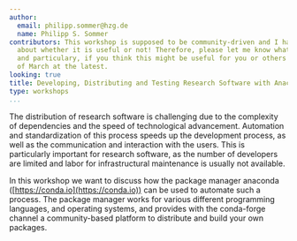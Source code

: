 ```yaml
---
author:
  email: philipp.sommer@hzg.de
  name: Philipp S. Sommer
contributors: This workshop is supposed to be community-driven and I have no clue
  about whether it is useful or not! Therefore, please let me know what you think
  and particulary, if you think this might be useful for you or others by the 1st
  of March at the latest.
looking: true
title: Developing, Distributing and Testing Research Software with Anaconda
type: workshops
...
```


The distribution of research software is challenging due to the complexity of dependencies and the speed of technological advancement. Automation and standardization of this process speeds up the development process, as well as the communication and interaction with the users. This is particularly important for research software, as the number of developers are limited and labor for infrastructural maintenance is usually not available.

In this workshop we want to discuss how the package manager anaconda ([https://conda.io](https://conda.io)) can be used to automate such a process. The package manager works for various different programming languages, and operating systems, and provides with the conda-forge channel a community-based platform to distribute and build your own packages.
